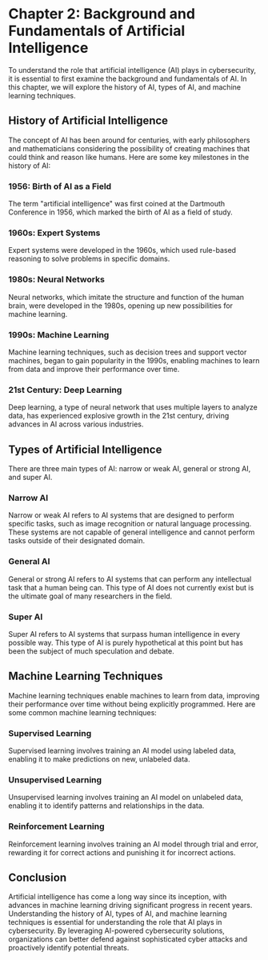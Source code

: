 Chapter 2: Background and Fundamentals of Artificial Intelligence
=================================================================

To understand the role that artificial intelligence (AI) plays in cybersecurity, it is essential to first examine the background and fundamentals of AI. In this chapter, we will explore the history of AI, types of AI, and machine learning techniques.

History of Artificial Intelligence
----------------------------------

The concept of AI has been around for centuries, with early philosophers and mathematicians considering the possibility of creating machines that could think and reason like humans. Here are some key milestones in the history of AI:

### 1956: Birth of AI as a Field

The term "artificial intelligence" was first coined at the Dartmouth Conference in 1956, which marked the birth of AI as a field of study.

### 1960s: Expert Systems

Expert systems were developed in the 1960s, which used rule-based reasoning to solve problems in specific domains.

### 1980s: Neural Networks

Neural networks, which imitate the structure and function of the human brain, were developed in the 1980s, opening up new possibilities for machine learning.

### 1990s: Machine Learning

Machine learning techniques, such as decision trees and support vector machines, began to gain popularity in the 1990s, enabling machines to learn from data and improve their performance over time.

### 21st Century: Deep Learning

Deep learning, a type of neural network that uses multiple layers to analyze data, has experienced explosive growth in the 21st century, driving advances in AI across various industries.

Types of Artificial Intelligence
--------------------------------

There are three main types of AI: narrow or weak AI, general or strong AI, and super AI.

### Narrow AI

Narrow or weak AI refers to AI systems that are designed to perform specific tasks, such as image recognition or natural language processing. These systems are not capable of general intelligence and cannot perform tasks outside of their designated domain.

### General AI

General or strong AI refers to AI systems that can perform any intellectual task that a human being can. This type of AI does not currently exist but is the ultimate goal of many researchers in the field.

### Super AI

Super AI refers to AI systems that surpass human intelligence in every possible way. This type of AI is purely hypothetical at this point but has been the subject of much speculation and debate.

Machine Learning Techniques
---------------------------

Machine learning techniques enable machines to learn from data, improving their performance over time without being explicitly programmed. Here are some common machine learning techniques:

### Supervised Learning

Supervised learning involves training an AI model using labeled data, enabling it to make predictions on new, unlabeled data.

### Unsupervised Learning

Unsupervised learning involves training an AI model on unlabeled data, enabling it to identify patterns and relationships in the data.

### Reinforcement Learning

Reinforcement learning involves training an AI model through trial and error, rewarding it for correct actions and punishing it for incorrect actions.

Conclusion
----------

Artificial intelligence has come a long way since its inception, with advances in machine learning driving significant progress in recent years. Understanding the history of AI, types of AI, and machine learning techniques is essential for understanding the role that AI plays in cybersecurity. By leveraging AI-powered cybersecurity solutions, organizations can better defend against sophisticated cyber attacks and proactively identify potential threats.

